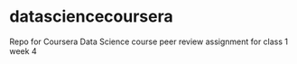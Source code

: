 # datasciencecoursera
Repo for Coursera Data Science course peer review assignment for class 1 week 4 
